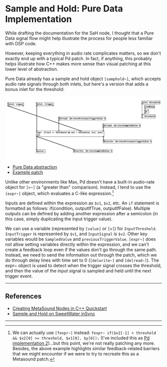 # Sample and Hold: Pure Data Implementation
While drafting the documentation for the SaH node, I thought that a Pure Data signal flow might help illustrate the process for people less familiar with DSP code. 

However, keeping everything in audio rate complicates matters, so we don't exactly end up with a typical Pd patch. In fact, if anything, this probably helps illustrate how C++ makes more sense than visual patching at this lower level of abstraction.

Pure Data already has a sample and hold object `[samphold~]`, which accepts audio rate signals through both inlets, but here's a version that adds a bonus inlet for the threshold:

![Pure Data version of the sample and hold object](./SaH_audiorate_Pd.png)
- [Pure Data abstraction](./SaH_audiorate.pd)
- [Example patch](./SaH_audiorate_example.pd)

Unlike other environments like Max, Pd doesn't have a built-in audio-rate object for `[>~]` (a "greater than" comparison). 
Instead, I tend to use the `[expr~]` object, which evaluates a C-like expression.[^1]

Inputs are defined within the expression as `$v1`, `$v2`, etc.
An `if` statement is formatted as follows: if(condition, outputIfTrue, outputIfFalse).
Multiple outputs can be defined by adding another expression after a semicolon (in this case, simply duplicating the input trigger value).

We can use a variable (represented by `[value]` or `[v]`) for `InputThreshold`. 
`InputTrigger` is represented by `$v1`, and `InputSignal` is `$v2`.
Other key variables would be `SampledValue` and `previousTriggerValue`. 
`[expr~]` does not allow setting variables directly within the expression, and we can't create a feedback loop even if the values don't go through the same path.  
Instead, we need to send the information out through the patch, which we do through delay lines with time set to 0 (`[delwrite~]` and `[delread~]`).
The expr~ object is used to detect when the trigger signal crosses the threshold, and then the value of the input signal is sampled and held until the next trigger event.

---

## References
- [Creating MetaSound Nodes in C++ Quickstart](https://dev.epicgames.com/community/learning/tutorials/ry7p/unreal-engine-creating-metasound-nodes-in-c-quickstart)
- [Sample and Hold on SweetWater inSync](https://www.sweetwater.com/insync/a-simple-guide-to-modulation-sample-and-hold/)

---

[^1]: We can actually use `[fexpr~]` instead: `fexpr~ if($x2[-1] < threshold && $x2[0] >= threshold, $x1[0], $y[0]);` (I've included this as [Pd implementation 2](./Pd_implementations/Sah_audiorate_fexpr.pd))...but this point, we're not really patching any more.  Besides, the above example highlights similar feedback-related barriers that we might encounter if we were to try to recreate this as a Metasound patch.